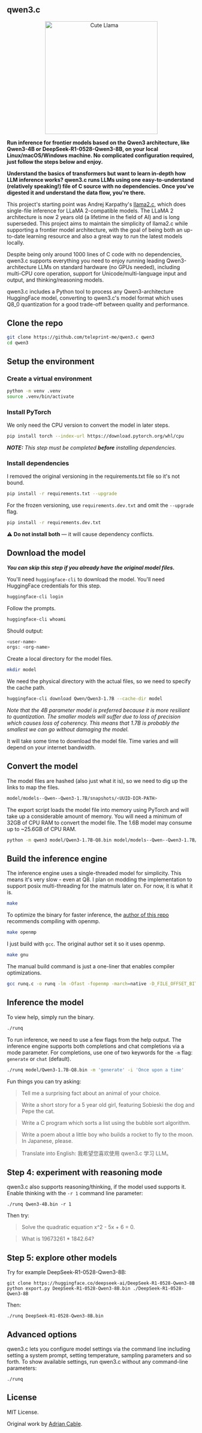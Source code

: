 ## qwen3.c

<p align="center">
  <img src="assets/qwen3_c.jpg" width="300" height="300" alt="Cute Llama">
</p>

**Run inference for frontier models based on the Qwen3 architecture, like Qwen3-4B or DeepSeek-R1-0528-Qwen3-8B, on your local Linux/macOS/Windows machine. No complicated configuration
required, just follow the steps below and enjoy.**

**Understand the basics of transformers but want to learn in-depth how LLM inference works? qwen3.c runs LLMs using one easy-to-understand (relatively speaking!) file of C source with no dependencies. Once you've
digested it and understand the data flow, you're there.**

This project's starting point was Andrej Karpathy's [llama2.c](https://github.com/karpathy/llama2.c), which does single-file
inference for LLaMA 2-compatible models. The LLaMA 2 architecture is now 2 years old (a lifetime in the field of AI) and is
long superseded. This project aims to maintain the simplicity of llama2.c while supporting a frontier
model architecture, with the goal of being both an up-to-date learning resource and also a great way to run the latest models locally.

Despite being only around 1000 lines of C code with no dependencies, qwen3.c supports everything you need to
enjoy running leading Qwen3-architecture LLMs on standard hardware (no GPUs needed), including multi-CPU core operation, support for Unicode/multi-language input and output, and thinking/reasoning models.

qwen3.c includes a Python tool to process any Qwen3-architecture HuggingFace model, converting to qwen3.c's model format which uses Q8_0 quantization for a good trade-off between quality
and performance.

## Clone the repo

```sh
git clone https://github.com/teleprint-me/qwen3.c qwen3
cd qwen3
```

## Setup the environment

### Create a virtual environment

```sh
python -m venv .venv
source .venv/bin/activate
```

### Install PyTorch

We only need the CPU version to convert the model in later steps.

```sh
pip install torch --index-url https://download.pytorch.org/whl/cpu
```

_**NOTE:** This step must be completed **before** installing dependencies._

### Install dependencies

I removed the original versioning in the requirements.txt file so it's not bound.

```sh
pip install -r requirements.txt --upgrade 
```

For the frozen versioning, use `requirements.dev.txt` and omit the `--upgrade` flag.

```sh
pip install -r requirements.dev.txt
```

⚠️ **Do not install both** — it will cause dependency conflicts.

## Download the model

_**You can skip this step if you already have the original model files.**_

You'll need `huggingface-cli` to download the model. You'll need HuggingFace credentials for this step.

```sh
huggingface-cli login
```

Follow the prompts.

```sh
huggingface-cli whoami
```

Should output:

```sh
<user-name>
orgs: <org-name>
```

Create a local directory for the model files.

```sh
mkdir model
```

We need the physical directory with the actual files, so we need to specify the cache path.

```sh
huggingface-cli download Qwen/Qwen3-1.7B --cache-dir model
```

_Note that the 4B parameter model is preferred because it is more resiliant to quantization._
_The smaller models will suffer due to loss of precision which causes loss of coherency._
_This means that 1.7B is probably the smallest we can go without damaging the model._

It will take some time to download the model file. Time varies and will depend on your internet bandwidth.

## Convert the model

The model files are hashed (also just what it is), so we need to dig up the links to map the files.

```sh
model/models--Qwen--Qwen3-1.7B/snapshots/<UUID-DIR-PATH>
```

The export script loads the model file into memory using PyTorch and will take up a considerable amount of memory.
You will need a minimum of 32GB of CPU RAM to convert the model file. The 1.6B model may consume up to ~25.6GB of CPU RAM.

```sh
python -m qwen3 model/Qwen3-1.7B-Q8.bin model/models--Qwen--Qwen3-1.7B/snapshots/<UUID-DIR-PATH>
```

## Build the inference engine

The inference engine uses a single-threaded model for simplicity. This means it's very slow - even at Q8.
I plan on modding the implementation to support posix multi-threading for the matmuls later on.
For now, it is what it is.

```sh
make
```

To optimize the binary for faster inference, the [author of this repo](https://github.com/adriancable/qwen3.c)
recommends compiling with openmp.

```sh
make openmp
```

I just build with `gcc`. The original author set it so it uses openmp.

```sh
make gnu
```

The manual build command is just a one-liner that enables compiler optimizations.

```sh
gcc runq.c -o runq -lm -Ofast -fopenmp -march=native -D_FILE_OFFSET_BITS=64
```

## Inference the model

To view help, simply run the binary.

```sh
./runq
```

To run inference, we need to use a few flags from the help output.
The inference engine supports both completions and chat completions via a mode parameter.
For completions, use one of two keywords for the `-m` flag: `generate` or `chat` (default).

```sh
./runq model/Qwen3-1.7B-Q8.bin -m 'generate' -i 'Once upon a time'
```

Fun things you can try asking:

> Tell me a surprising fact about an animal of your choice.

> Write a short story for a 5 year old girl, featuring Sobieski the dog and Pepe the cat.

> Write a C program which sorts a list using the bubble sort algorithm.

> Write a poem about a little boy who builds a rocket to fly to the moon. In Japanese, please.

> Translate into English: 我希望您喜欢使用 qwen3.c 学习 LLM。

## Step 4: experiment with reasoning mode

qwen3.c also supports reasoning/thinking, if the model used supports it. Enable thinking with the `-r 1` command line parameter:

```aiignore
./runq Qwen3-4B.bin -r 1
```

Then try:

> Solve the quadratic equation x^2 - 5x + 6 = 0.

> What is 19673261 * 1842.64?

## Step 5: explore other models

Try for example DeepSeek-R1-0528-Qwen3-8B:

```aiignore
git clone https://huggingface.co/deepseek-ai/DeepSeek-R1-0528-Qwen3-8B
python export.py DeepSeek-R1-0528-Qwen3-8B.bin ./DeepSeek-R1-0528-Qwen3-8B
```

Then:

```aiignore
./runq DeepSeek-R1-0528-Qwen3-8B.bin
```

## Advanced options

qwen3.c lets you configure model settings via the command line including setting a system prompt, setting temperature, sampling parameters and so forth.
To show available settings, run qwen3.c without any command-line parameters:

```aiignore
./runq
```

## License

MIT License.

Original work by [Adrian Cable](https://github.com/adriancable/qwen3.c).

